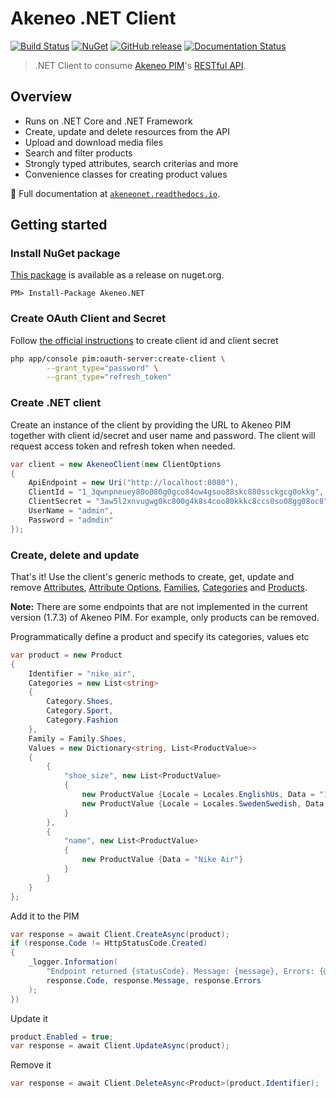 # Akeneo .NET Client

[![Build Status](https://img.shields.io/appveyor/ci/pardahlman/akeneo-csharp.svg?style=flat-square)](https://ci.appveyor.com/project/pardahlman/akeneo-csharp) [![NuGet](https://img.shields.io/nuget/v/Akeneo.NET.svg?style=flat-square)](https://www.nuget.org/packages/Akeneo.NET) [![GitHub release](https://img.shields.io/github/release/pardahlman/akeneo-csharp.svg?style=flat-square)](https://github.com/pardahlman/akeneo-csharp/releases/latest) [![Documentation Status](https://readthedocs.org/projects/akeneonet/badge/?version=latest&style=flat-square)](http://akeneonet.readthedocs.io)

> .NET Client to consume [Akeneo PIM](https://www.akeneo.com/)'s [RESTful API](https://api.akeneo.com/).

## Overview

* Runs on .NET Core and .NET Framework
* Create, update and delete resources from the API
* Upload and download media files
* Search and filter products
* Strongly typed attributes, search criterias and more
* Convenience classes for creating product values

 :blue_book: Full documentation at [`akeneonet.readthedocs.io`](http://akeneonet.readthedocs.io/en/latest/).

## Getting started

### Install NuGet package

[This package](https://www.nuget.org/packages/Akeneo.NET/) is available as a release on nuget.org.

```nuget
PM> Install-Package Akeneo.NET 
```

### Create OAuth Client and Secret

Follow [the official instructions](https://api.akeneo.com/documentation/security.html#create-an-oauth-client) to create client id and client secret

```bash
php app/console pim:oauth-server:create-client \
        --grant_type="password" \
        --grant_type="refresh_token"
```

### Create .NET client

Create an instance of the client by providing the URL to Akeneo PIM together with client id/secret and user name and password. The client will request access token and refresh token when needed.

```csharp
var client = new AkeneoClient(new ClientOptions
{
    ApiEndpoint = new Uri("http://localhost:8080"),
    ClientId = "1_3qwnpneuey80o080g0gco84ow4gsoo88skc880ssckgcg0okkg",
    ClientSecret = "3aw5l2xnvugwg0kc800g4k8s4coo80kkkc8ccs0so08gg08oc8",
    UserName = "admin",
    Password = "admdin"
});
```

### Create, delete and update

That's it! Use the client's generic methods to create, get, update and remove [Attributes](https://api.akeneo.com/api-reference.html#Attributes), [Attribute Options](https://api.akeneo.com/api-reference.html#Attributeoptions), [Families](https://api.akeneo.com/api-reference.html#Families), [Categories](https://api.akeneo.com/api-reference.html#Categories) and [Products](https://api.akeneo.com/api-reference.html#Products).

**Note:** There are some endpoints that are not implemented in the current version (1.7.3) of Akeneo PIM. For example, only products can be removed.

Programmatically define a product and specify its categories, values etc

```csharp
var product = new Product
{
    Identifier = "nike_air",
    Categories = new List<string>
    {
        Category.Shoes,
        Category.Sport,
        Category.Fashion
    },
    Family = Family.Shoes,
    Values = new Dictionary<string, List<ProductValue>>
    {
        {
            "shoe_size", new List<ProductValue>
            {
                new ProductValue {Locale = Locales.EnglishUs, Data = "10"},
                new ProductValue {Locale = Locales.SwedenSwedish, Data = "42"},
            }
        },
        {
            "name", new List<ProductValue>
            {
                new ProductValue {Data = "Nike Air"}
            }
        }
    }
};
```

Add it to the PIM

```csharp
var response = await Client.CreateAsync(product);
if (response.Code != HttpStatusCode.Created)
{
    _logger.Information(
        "Endpoint returned {statusCode}. Message: {message}, Errors: {@errors}",
        response.Code, response.Message, response.Errors
    );
})
```

Update it

```csharp
product.Enabled = true;
var response = await Client.UpdateAsync(product);
```

Remove it 

```csharp
var response = await Client.DeleteAsync<Product>(product.Identifier);
```
